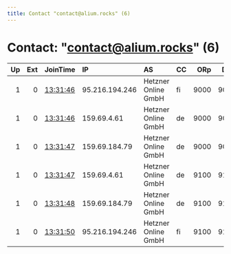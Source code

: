 ```yaml
---
title: Contact "contact@alium.rocks" (6)
---
```


# Contact: "contact@alium.rocks" (6)

|   Up |   Ext | JoinTime                                                                                            | IP             | AS                  | CC   |   ORp |   Dirp | OS    | Version   | Nickname   |   eFamMembers |
|-----:|------:|:----------------------------------------------------------------------------------------------------|:---------------|:--------------------|:-----|------:|-------:|:------|:----------|:-----------|--------------:|
|    1 |     0 | [13:31:46](https://metrics.torproject.org/rs.html#details/8B8E04FDCD8D6A5B241D3CEADCF00AFF713ADA52) | 95.216.194.246 | Hetzner Online GmbH | fi   |  9000 |   9001 | Linux | 0.3.4.8   | torrelay09 |            18 |
|    1 |     0 | [13:31:46](https://metrics.torproject.org/rs.html#details/ED5A96240954A562FF05B0A9855D29A3F638FD5D) | 159.69.4.61    | Hetzner Online GmbH | de   |  9000 |   9001 | Linux | 0.3.4.8   | torrelay07 |            18 |
|    1 |     0 | [13:31:47](https://metrics.torproject.org/rs.html#details/297FEA735EC3E79EE8D9AFC2E3FFDF13F08C2F54) | 159.69.184.79  | Hetzner Online GmbH | de   |  9000 |   9001 | Linux | 0.3.4.8   | torrelay08 |            18 |
|    1 |     0 | [13:31:47](https://metrics.torproject.org/rs.html#details/661AF1250E4683CB69CC2737ED741FA5C3B69778) | 159.69.4.61    | Hetzner Online GmbH | de   |  9100 |   9101 | Linux | 0.3.4.8   | torrelay07 |            18 |
|    1 |     0 | [13:31:48](https://metrics.torproject.org/rs.html#details/6DCDF84F1A994F017AAC53C323B04563CD27C15E) | 159.69.184.79  | Hetzner Online GmbH | de   |  9100 |   9101 | Linux | 0.3.4.8   | torrelay08 |            18 |
|    1 |     0 | [13:31:50](https://metrics.torproject.org/rs.html#details/640EFBEAF1F838C118572C755D5245CB4D8997E3) | 95.216.194.246 | Hetzner Online GmbH | fi   |  9100 |   9101 | Linux | 0.3.4.8   | torrelay09 |            18 |
